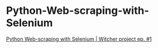 # Python-Web-scraping-with-Selenium

[Python Web-scraping with Selenium | Witcher project ep. #1]([url](https://www.youtube.com/watch?v=RuNolAh_4bU)https://www.youtube.com/watch?v=RuNolAh_4bU)
